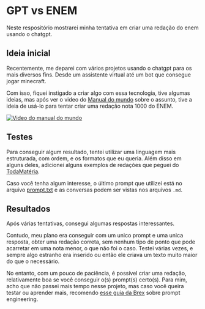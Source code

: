 # GPT vs ENEM

Neste respositório mostrarei minha tentativa em criar uma redação do enem usando o chatgpt.

## Ideia inicial

Recentemente, me deparei com vários projetos usando o chatgpt para os mais diversos fins. Desde um assistente virtual até um bot que consegue jogar minecraft.

Com isso, fiquei instigado a criar algo com essa tecnologia, tive algumas ideias, mas após ver o video do [Manual do mundo](https://www.youtube.com/@manualdomundo) sobre o assunto, tive a ideia de usá-lo para tentar criar uma redação nota 1000 do ENEM.

[![Video do manual do mundo](https://img.youtube.com/vi/4IgCdR--FIc/0.jpg)](https://www.youtube.com/watch?v=4IgCdR--FIc)

## Testes

Para conseguir algum resultado, tentei utilizar uma linguagem mais estruturada, com ordem, e os formatos que eu queria. Além disso em alguns deles, adicionei alguns exemplos de redações que peguei do [TodaMatéria](https://www.todamateria.com.br/redacao-nota-1000-enem-exemplos/).

Caso você tenha algum interesse, o último prompt que utilizei está no arquivo [prompt.txt](./prompt.txt) e as conversas podem ser vistas nos arquivos `.md`.


## Resultados

Após várias tentativas, consegui algumas respostas interessantes. 

Contudo, meu plano era conseguir com um unico prompt e uma unica resposta, obter uma redação correta, sem nenhum tipo de ponto que pode acarretar em uma nota menor, o que não foi o caso. Testei várias vezes, e sempre algo estranho era inserido ou então ele criava um texto muito maior do que o necessário.

No entanto, com um pouco de paciência, é possível criar uma redação, relativamente boa se você conseguir o(s) prompt(s) certo(s).
Para mim, acho que não passei mais tempo nesse projeto, mas caso você queira testar ou aprender mais, recomendo [esse guia da Brex](https://github.com/brexhq/prompt-engineering) sobre prompt engineering.
